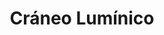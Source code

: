 ---
title: "Cráneo Lumínico"
description: "Esta pieza es una contemplación sobre la forma y la fugacidad. El cráneo, trazado con precisión anatómica, se convierte en símbolo de lo que somos cuando todo lo demás se ha ido. El fondo pastel, casi celestial, envuelve la estructura ósea como si la muerte tuviera su propia aura. Quise unir lo técnico con lo poético, lo duro con lo suave, para crear una imagen que no solo se observa, sino que se siente. Es una obra sobre memoria, sobre esencia, sobre la belleza que persiste en lo que queda."
image: "@assets/projects/25.webp"
---